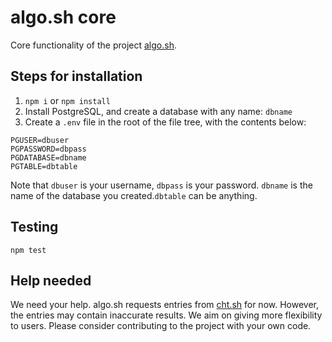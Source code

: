 # algo.sh core

Core functionality of the project [algo.sh](https://github.com/Dj-Polyester/algo.sh-vscode).

## Steps for installation

1. `npm i` or `npm install`
2. Install PostgreSQL, and create a database with any name: `dbname`
3. Create a `.env` file in the root of the file tree, with the contents below:

```
PGUSER=dbuser
PGPASSWORD=dbpass
PGDATABASE=dbname
PGTABLE=dbtable
```

Note that `dbuser` is your username, `dbpass` is your password. `dbname` is the name
of the database you created.`dbtable` can be anything.

## Testing

`npm test`

## Help needed

We need your help. algo.sh requests entries from [cht.sh](https://cht.sh/)
for now. However, the entries may contain inaccurate results. We aim on giving more flexibility
to users. Please consider contributing to the project with your own code.
